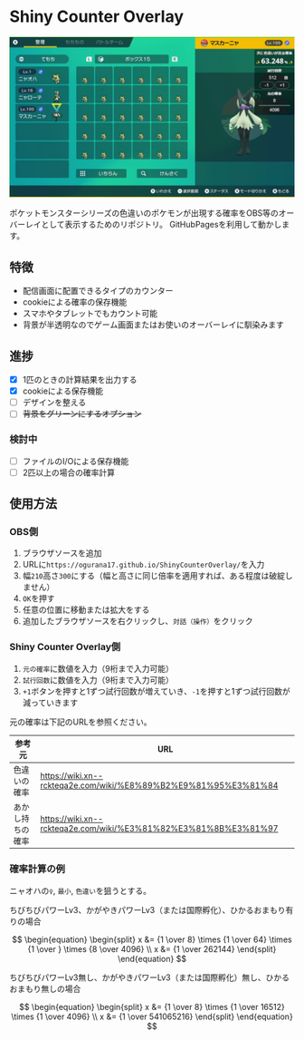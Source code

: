 # Shiny Counter Overlay

![screenshot](src/2023-01-14_00-24-27.mkv_snapshot_00.00.414.jpg)

ポケットモンスターシリーズの色違いのポケモンが出現する確率をOBS等のオーバーレイとして表示するためのリポジトリ。
GitHubPagesを利用して動かします。

## 特徴

- 配信画面に配置できるタイプのカウンター
- cookieによる確率の保存機能
- スマホやタブレットでもカウント可能
- 背景が半透明なのでゲーム画面またはお使いのオーバーレイに馴染みます

## 進捗

- [x] 1匹のときの計算結果を出力する
- [x] cookieによる保存機能
- [ ] デザインを整える
- [ ] ~~背景をグリーンにするオプション~~

### 検討中

- [ ] ファイルのI/Oによる保存機能
- [ ] 2匹以上の場合の確率計算

## 使用方法

### OBS側

1. ブラウザソースを追加
2. URLに`https://ogurana17.github.io/ShinyCounterOverlay/`を入力
3. 幅`210`高さ`300`にする（幅と高さに同じ倍率を適用すれば、ある程度は破綻しません）
4. `OK`を押す
5. 任意の位置に移動または拡大をする
6. 追加したブラウザソースを右クリックし、`対話（操作）`をクリック

### Shiny Counter Overlay側

1. `元の確率`に数値を入力（9桁まで入力可能）
2. `試行回数`に数値を入力（9桁まで入力可能）
3. `+1`ボタンを押すと1ずつ試行回数が増えていき、`-1`を押すと1ずつ試行回数が減っていきます

元の確率は下記のURLを参照ください。

参考元|URL
---|---
色違いの確率|<https://wiki.xn--rckteqa2e.com/wiki/%E8%89%B2%E9%81%95%E3%81%84>
あかし持ちの確率|<https://wiki.xn--rckteqa2e.com/wiki/%E3%81%82%E3%81%8B%E3%81%97>

### 確率計算の例

ニャオハの`♀`, `最小`, `色違い`を狙うとする。

ちびちびパワーLv3、かがやきパワーLv3（または国際孵化）、ひかるおまもり有りの場合

$$
\begin{equation}
\begin{split}
x &= {1 \over 8} \times {1 \over 64} \times {1 \over } \times {8 \over 4096} \\
x &= {1 \over 262144}
\end{split}
\end{equation}
$$

ちびちびパワーLv3無し、かがやきパワーLv3（または国際孵化）無し、ひかるおまもり無しの場合

$$
\begin{equation}
\begin{split}
x &= {1 \over 8} \times {1 \over 16512} \times {1 \over 4096} \\
x &= {1 \over 541065216}
\end{split}
\end{equation}
$$
